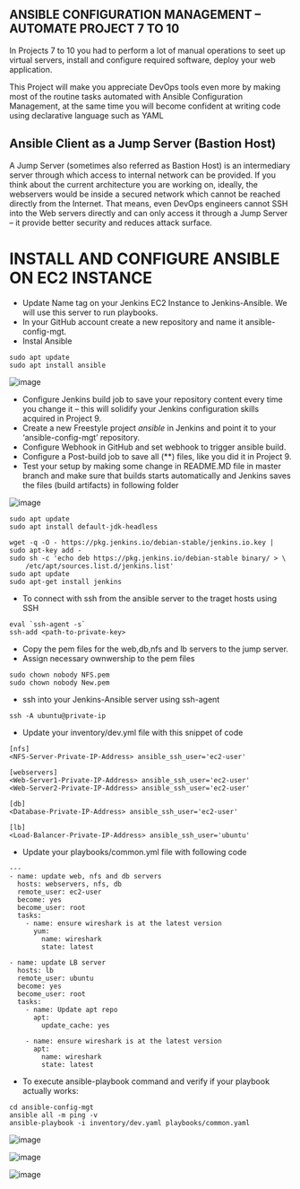 ## ANSIBLE CONFIGURATION MANAGEMENT – AUTOMATE PROJECT 7 TO 10

In Projects 7 to 10 you had to perform a lot of manual operations to seet up virtual servers, install and configure required software, deploy your web application.

This Project will make you appreciate DevOps tools even more by making most of the routine tasks automated with Ansible Configuration Management, at the same time you will become confident at writing code using declarative language such as YAML

## Ansible Client as a Jump Server (Bastion Host)
A Jump Server (sometimes also referred as Bastion Host) is an intermediary server through which access to internal network can be provided. If you think about the current architecture you are working on, ideally, the webservers would be inside a secured network which cannot be reached directly from the Internet. That means, even DevOps engineers cannot SSH into the Web servers directly and can only access it through a Jump Server – it provide better security and reduces attack surface.

# INSTALL AND CONFIGURE ANSIBLE ON EC2 INSTANCE

* Update Name tag on your Jenkins EC2 Instance to Jenkins-Ansible. We will use this server to run playbooks.
* In your GitHub account create a new repository and name it ansible-config-mgt.
* Instal Ansible

```
sudo apt update
sudo apt install ansible
```
![image](https://user-images.githubusercontent.com/71001536/166904274-e101acab-66db-4c94-8b6c-36b8a719b1e7.png)


* Configure Jenkins build job to save your repository content every time you change it – this will solidify your Jenkins configuration skills acquired in Project 9.
* Create a new Freestyle project *ansible* in Jenkins and point it to your ‘ansible-config-mgt’ repository.
* Configure Webhook in GitHub and set webhook to trigger ansible build.
* Configure a Post-build job to save all (**) files, like you did it in Project 9.
* Test your setup by making some change in README.MD file in master branch and make sure that builds starts automatically and Jenkins saves the files (build artifacts) in following folder

![image](https://user-images.githubusercontent.com/71001536/167273316-20a3ec40-42a6-48d8-811e-160c2d177026.png)


```
sudo apt update
sudo apt install default-jdk-headless

wget -q -O - https://pkg.jenkins.io/debian-stable/jenkins.io.key | sudo apt-key add -
sudo sh -c 'echo deb https://pkg.jenkins.io/debian-stable binary/ > \
    /etc/apt/sources.list.d/jenkins.list'
sudo apt update
sudo apt-get install jenkins
```
* To connect with ssh from the ansible server to the traget hosts using SSH
```
eval `ssh-agent -s`
ssh-add <path-to-private-key>
```

* Copy the pem files for the web,db,nfs and lb servers to the jump server.
* Assign necessary ownwership to the pem files
```
sudo chown nobody NFS.pem
sudo chown nobody New.pem
```
* ssh into your Jenkins-Ansible server using ssh-agent

```
ssh -A ubuntu@private-ip
```
* Update your inventory/dev.yml file with this snippet of code

```
[nfs]
<NFS-Server-Private-IP-Address> ansible_ssh_user='ec2-user'

[webservers]
<Web-Server1-Private-IP-Address> ansible_ssh_user='ec2-user'
<Web-Server2-Private-IP-Address> ansible_ssh_user='ec2-user'

[db]
<Database-Private-IP-Address> ansible_ssh_user='ec2-user' 

[lb]
<Load-Balancer-Private-IP-Address> ansible_ssh_user='ubuntu'
```

* Update your playbooks/common.yml file with following code
```
---
- name: update web, nfs and db servers
  hosts: webservers, nfs, db
  remote_user: ec2-user
  become: yes
  become_user: root
  tasks:
    - name: ensure wireshark is at the latest version
      yum:
        name: wireshark
        state: latest

- name: update LB server
  hosts: lb
  remote_user: ubuntu
  become: yes
  become_user: root
  tasks:
    - name: Update apt repo
      apt: 
        update_cache: yes

    - name: ensure wireshark is at the latest version
      apt:
        name: wireshark
        state: latest
```
* To execute ansible-playbook command and verify if your playbook actually works:
```
cd ansible-config-mgt
ansible all -m ping -v
ansible-playbook -i inventory/dev.yaml playbooks/common.yaml
```

![image](https://user-images.githubusercontent.com/71001536/167275076-e75c90ca-f98f-4903-8e6a-004e82d1d553.png)

![image](https://user-images.githubusercontent.com/71001536/167275127-c019eea7-8bce-472d-94cb-2dd0d1c59fe4.png)

![image](https://user-images.githubusercontent.com/71001536/167585714-9ef9080a-6de9-480b-af54-2fa755b46dec.png)






